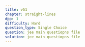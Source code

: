 ```yaml
---
title: v51
chapter: straight-lines
dpp: 1
difficulty: Hard
question_type: Single Choice
question: jee main questiopns file
solution: jee main questiopns file
---
```

